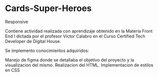 # Cards-Super-Heroes
Responsive

Contiene actividad realizada con aprendizaje obtenido en la Materia Front End I dictada por el profesor Victor Calabro en el Curso Certified Tech Developer de Digital House.

Se implemento conocimientos adquiridos:

Manejo de figma donde se detallaba el objetivo del proyecto y la visualizacion del mismo.
Realizacion del HTML.
Implementacion de estilos en CSS
